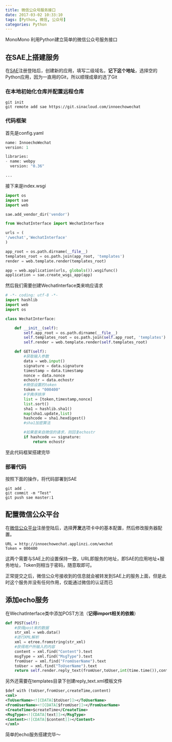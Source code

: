 ```yaml
---
title: 微信公众号服务接口
date: 2017-03-02 10:33:10
tags: [Python, 微信, 公众号]
categories: Python
---
```

MonoMono
利用Python建立简单的微信公众号服务接口
<!--more-->

## 在SAE上搭建服务

在[SAE](http://sae.sina.com.cn/)注册登陆后，创建新的应用，填写二级域名，**记下这个地址**，选择空的Python应用，因为一直用的Git，所以顺理成章的选了Git

### 在本地初始化仓库并配置远程仓库

    git init
    git remote add sae https://git.sinacloud.com/innoechowechat

### 代码框架

首先是config.yaml

```python
name: InnoechoWechat
version: 1

libraries:
- name: webpy 
  version: "0.36"

...
```

接下来是index.wsgi

```python
import os
import sae
import web

sae.add_vendor_dir('vendor')

from WechatInterface import WechatInterface

urls = (
'/wechat','WechatInterface'
)

app_root = os.path.dirname(__file__)
templates_root = os.path.join(app_root, 'templates')
render = web.template.render(templates_root)

app = web.application(urls, globals()).wsgifunc()        
application = sae.create_wsgi_app(app)
```

然后我们需要创建WechatInterface类来响应请求

```python
# -*- coding: utf-8 -*-
import hashlib
import web
import os

class WechatInterface:

    def __init__(self):
        self.app_root = os.path.dirname(__file__)
        self.templates_root = os.path.join(self.app_root, 'templates')
        self.render = web.template.render(self.templates_root)

    def GET(self):
        #获取输入参数
        data = web.input()
        signature = data.signature
        timestamp = data.timestamp
        nonce = data.nonce
        echostr = data.echostr
        #微信设置的token
        token = "000400" 
        #字典序排序
        list = [token,timestamp,nonce]
        list.sort()
        sha1 = hashlib.sha1()
        map(sha1.update,list)
        hashcode = sha1.hexdigest()
        #sha1加密算法        

        #如果是来自微信的请求，则回复echostr
        if hashcode == signature:
            return echostr
```

至此代码框架搭建完毕

### 部署代码

按照下面的操作，将代码部署到SAE

    git add .
    git commit -m "Test"
    git push sae master:1

## 配置微信公众平台

在[微信公众平台](http://mp.weixin.qq.com)注册登陆后，选择**开发**选项卡中的基本配置，然后修改服务器配置。

    URL = http://innoechowechat.applinzi.com/wechat
    Token = 000400

这两个需要与SAE上的设置保持一致，URL即服务的地址，即SAE的应用地址+服务地址，Token则相当于密码，随意取即可。

正常提交之后，微信公众号接收到的信息就会被转发到SAE上的服务上面，但是此时这个服务并没有任何作用，仅能通过微信的认证而已

## 添加echo服务

在WechatInterface类中添加POST方法（**记得import相关的依赖**）

```python
def POST(self):   
    #获得post来的数据     
    str_xml = web.data()
    #进行XML解析
    xml = etree.fromstring(str_xml)
    #获得用户所输入的内容
    content = xml.find("Content").text
    msgType = xml.find("MsgType").text
    fromUser = xml.find("FromUserName").text
    toUser = xml.find("ToUserName").text
    return self.render.reply_text(fromUser,toUser,int(time.time()),content)
```

另外还需要在templates目录下创建reply_text.xml模板文件

```xml
$def with (toUser,fromUser,createTime,content)
<xml>
<ToUserName><![CDATA[$toUser]]></ToUserName>
<FromUserName><![CDATA[$fromUser]]></FromUserName>
<CreateTime>$createTime</CreateTime>
<MsgType><![CDATA[text]]></MsgType>
<Content><![CDATA[$content]]></Content>
</xml>
```

简单的echo服务搭建完毕～